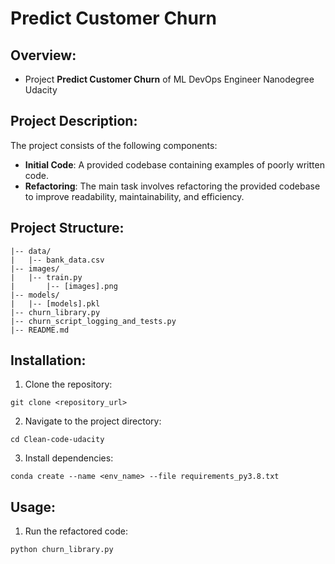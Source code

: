 # Predict Customer Churn
## Overview:

- Project **Predict Customer Churn** of ML DevOps Engineer Nanodegree Udacity

## Project Description:
The project consists of the following components:
- **Initial Code**: A provided codebase containing examples of poorly written code.
- **Refactoring**: The main task involves refactoring the provided codebase to improve readability, maintainability, and efficiency.

## Project Structure:
```
|-- data/
|   |-- bank_data.csv
|-- images/
|   |-- train.py
|       |-- [images].png
|-- models/
|   |-- [models].pkl
|-- churn_library.py
|-- churn_script_logging_and_tests.py
|-- README.md
```

## Installation:
1. Clone the repository:
```
git clone <repository_url>
```
2. Navigate to the project directory:
```
cd Clean-code-udacity
```
3. Install dependencies:
```
conda create --name <env_name> --file requirements_py3.8.txt 
```

## Usage:
1. Run the refactored code:

```
python churn_library.py
```
